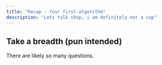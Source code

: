 ```yaml
---
title: "Recap - Your first algorithm"
description: "Lets talk shop, i am definitely not a cop"
---
```


## Take a breadth (pun intended)
There are likely so many questions.

<br/>
<br/>
<br/>
<br/>
<br/>
<br/>
<br/>
<br/>
<br/>
<br/>
<br/>
<br/>
<br/>
<br/>

